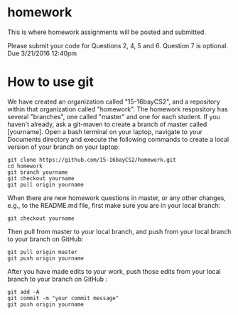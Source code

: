 # homework
This is where homework assignments will be posted and submitted.

Please submit your code for Questions 2, 4, 5 and 6.  Question 7 is optional.  Due 3/21/2016 12:40pm
# How to use git
We have created an organization called "15-16bayCS2", and a repository within that organization called "homework".  The homework respository has several "branches", one called "master" and one for each student.  If you haven't already, ask a git-maven to create a branch of master called [yourname].  Open a bash terminal on your laptop, navigate to your Documents directory and execute the following commands to create a local version of your branch on your laptop:  
```
git clone https://github.com/15-16bayCS2/homework.git
cd homework
git branch yourname
git checkout yourname
git pull origin yourname
```
When there are new homework questions in master, or any other changes, e.g., to the README.md file, first make sure you are in your local branch:
```
git checkout yourname
```
Then pull from master to your local branch, and push from your local branch to your branch on GitHub: 
```
git pull origin master
git push origin yourname
```
After you have made edits to your work, push those edits from your local branch to your branch on GitHub :
```
git add -A
git commit -m "your commit message"
git push origin yourname
```
